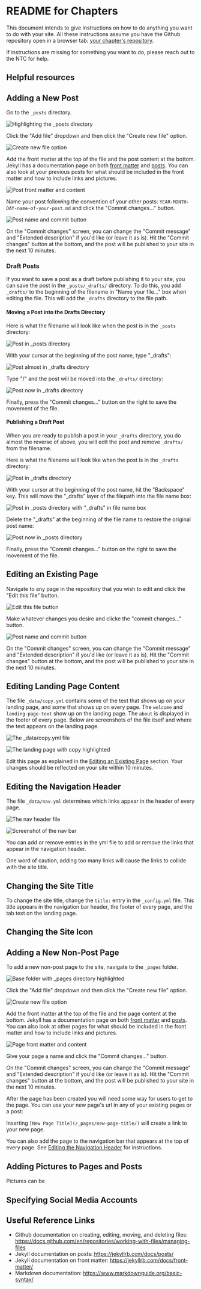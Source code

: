 # README for Chapters

This document intends to give instructions on how to do anything you want to do with your site. All these instructions assume you have the Github repository open in a browser tab: [your chapter's repository](https://github.com/dsa-ntc/midmissouridsa-ntc.github.io).

If instructions are missing for something you want to do, please reach out to the NTC for help.

## Helpful resources

## Adding a New Post

Go to the `_posts` directory.

![Highlighting the _posts directory](/readme-assets/chapter_readme/posts-click.png)

Click the "Add file" dropdown and then click the "Create new file" option.

![Create new file option](/readme-assets/chapter_readme/new-post.png)

Add the front matter at the top of the file and the post content at the bottom. Jekyll has a documentation page on both [front matter](https://jekyllrb.com/docs/front-matter/) and [posts](https://jekyllrb.com/docs/posts/). You can also look at your previous posts for what should be included in the front matter and how to include links and pictures.

![Post front matter and content](/readme-assets/chapter_readme/post-sections.png)

Name your post following the convention of your other posts: `YEAR-MONTH-DAY-name-of-your-post.md` and click the "Commit changes..." button.

![Post name and commit button](/readme-assets/chapter_readme/post-name-and-commit.png)

On the "Commit changes" screen, you can change the "Commit message" and "Extended description" if you'd like (or leave it as is). Hit the "Commit changes" button at the bottom, and the post will be published to your site in the next 10 minutes.

### Draft Posts

If you want to save a post as a draft before publishing it to your site, you can save the post in the `_posts/_drafts/` directory. To do this, you add `_drafts/` to the beginning of the filename in "Name your file..." box when editing the file. This will add the `_drafts` directory to the file path.

#### Moving a Post into the Drafts Directory

Here is what the filename will look like when the post is in the `_posts` directory:

![Post in `_posts` directory](/readme-assets/chapter_readme/post-move-to-drafts-1.png)

With your cursor at the beginning of the post name, type "_drafts":

![Post almost in `_drafts` directory](/readme-assets/chapter_readme/post-move-to-drafts-2.png)

Type "/" and the post will be moved into the `_drafts/` directory:

![Post now in `_drafts` directory](/readme-assets/chapter_readme/post-move-to-drafts-3.png)

Finally, press the "Commit changes..." button on the right to save the movement of the file.

#### Publishing a Draft Post

When you are ready to publish a post in your `_drafts` directory, you do almost the reverse of above, you will edit the post and remove `_drafts/` from the filename.

Here is what the filename will look like when the post is in the `_drafts` directory:

![Post in `_drafts` directory](/readme-assets/chapter_readme/post-move-to-drafts-3.png)

With your cursor at the beginning of the post name, hit the "Backspace" key. This will move the "_drafts" layer of the filepath into the file name box:

![Post in `_posts` directory with "_drafts" in file name box](/readme-assets/chapter_readme/post-move-to-drafts-2.png)

Delete the "_drafts" at the beginning of the file name to restore the original post name:

![Post now in `_posts` directory](/readme-assets/chapter_readme/post-move-to-drafts-1.png)

Finally, press the "Commit changes..." button on the right to save the movement of the file.

## Editing an Existing Page

Navigate to any page in the repository that you wish to edit and click the "Edit this file" button.

![Edit this file button](/readme-assets/chapter_readme/edit-this-file-button.png)

Make whatever changes you desire and clicke the "commit changes..." button.

![Post name and commit button](/readme-assets/chapter_readme/post-name-and-commit.png)

On the "Commit changes" screen, you can change the "Commit message" and "Extended description" if you'd like (or leave it as is). Hit the "Commit changes" button at the bottom, and the post will be published to your site in the next 10 minutes.

## Editing Landing Page Content

The file `_data/copy.yml` contains some of the text that shows up on your landing page, and some that shows up on every page. The `welcome` and `landing-page-text` show up on the landing page. The `about` is displayed in the footer of every page. Below are screenshots of the file itself and where the text appears on the landing page.

![The `_data/copy.yml` file](/readme-assets/chapter_readme/copy-file.png)

![The landing page with copy highlighted](/readme-assets/chapter_readme/copy-page-screenshot.png)

Edit this page as explained in the [Editing an Existing Page](#editing-an-existing-page) section. Your changes should be reflected on your site within 10 minutes.

## Editing the Navigation Header

The file `_data/nav.yml` determines which links appear in the header of every page.

![The nav header file](/readme-assets/chapter_readme/nav-header-file.png)

![Screenshot of the nav bar](/readme-assets/chapter_readme/nav-header-screenshot.png)

You can add or remove entries in the yml file to add or remove the links that appear in the navigation header.

One word of caution, adding too many links will cause the links to collide with the site title.

## Changing the Site Title

To change the site title, change the `title:` entry in the `_config.yml` file. This title appears in the navigation bar header, the footer of every page, and the tab text on the landing page.

## Changing the Site Icon

## Adding a New Non-Post Page

To add a new non-post page to the site, navigate to the `_pages` folder.

![Base folder with `_pages` directory highlighted](/readme-assets/chapter_readme/pages-click.png)

Click the "Add file" dropdown and then click the "Create new file" option.

![Create new file option](/readme-assets/chapter_readme/new-page.png)

Add the front matter at the top of the file and the page content at the bottom. Jekyll has a documentation page on both [front matter](https://jekyllrb.com/docs/front-matter/) and [posts](https://jekyllrb.com/docs/posts/). You can also look at other pages for what should be included in the front matter and how to include links and pictures.

![Page front matter and content](/readme-assets/chapter_readme/page-sections.png)

Give your page a name and click the "Commit changes..." button.

On the "Commit changes" screen, you can change the "Commit message" and "Extended description" if you'd like (or leave it as is). Hit the "Commit changes" button at the bottom, and the post will be published to your site in the next 10 minutes.

After the page has been created you will need some way for users to get to the page. You can use your new page's url in any of your existing pages or a post:

Inserting `[New Page Title](/_pages/new-page-title/)` will create a link to your new page.

You can also add the page to the navigation bar that appears at the top of every page. See [Editing the Navigation Header](#editing-the-navigation-header) for instructions.

## Adding Pictures to Pages and Posts

Pictures can be 

## Specifying Social Media Accounts

## Useful Reference Links

* Github documentation on creating, editing, moving, and deleting files: https://docs.github.com/en/repositories/working-with-files/managing-files
* Jekyll documentation on posts: https://jekyllrb.com/docs/posts/
* Jekyll documentation on front matter: https://jekyllrb.com/docs/front-matter/
* Markdown documentation: https://www.markdownguide.org/basic-syntax/
